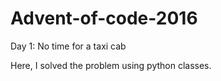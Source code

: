 # Advent-of-code-2016

Day 1: No time for a taxi cab 

Here, I solved the problem using python classes.
